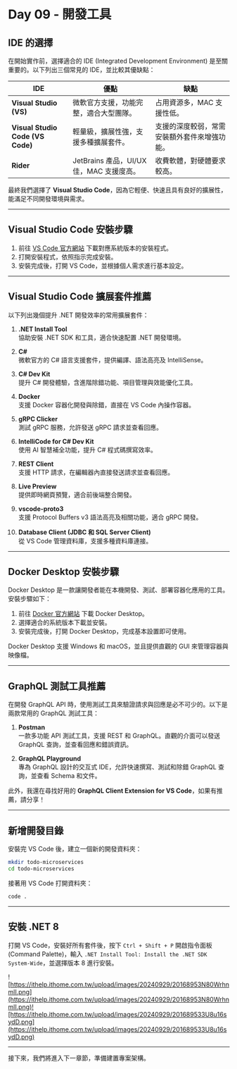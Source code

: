 # Day 09 - 開發工具

## IDE 的選擇

在開始實作前，選擇適合的 IDE (Integrated Development Environment) 是至關重要的。以下列出三個常見的 IDE，並比較其優缺點：

| **IDE**                   | **優點**                                             | **缺點**                                      |
|---------------------------|-----------------------------------------------------|-----------------------------------------------|
| **Visual Studio (VS)**     | 微軟官方支援，功能完整，適合大型團隊。                | 占用資源多，MAC 支援性低。                    |
| **Visual Studio Code (VS Code)** | 輕量級，擴展性強，支援多種擴展套件。            | 支援的深度較弱，常需安裝額外套件來增強功能。  |
| **Rider**                  | JetBrains 產品，UI/UX 佳，MAC 支援度高。              | 收費軟體，對硬體要求較高。                    |

最終我們選擇了 **Visual Studio Code**，因為它輕便、快速且具有良好的擴展性，能滿足不同開發環境與需求。

---

## Visual Studio Code 安裝步驟

1. 前往 [VS Code 官方網站](https://code.visualstudio.com/) 下載對應系統版本的安裝程式。
2. 打開安裝程式，依照指示完成安裝。
3. 安裝完成後，打開 VS Code，並根據個人需求進行基本設定。

---

## Visual Studio Code 擴展套件推薦

以下列出幾個提升 .NET 開發效率的常用擴展套件：

1. **.NET Install Tool**  
   協助安裝 .NET SDK 和工具，適合快速配置 .NET 開發環境。

2. **C#**  
   微軟官方的 C# 語言支援套件，提供編譯、語法高亮及 IntelliSense。

3. **C# Dev Kit**  
   提升 C# 開發體驗，含進階除錯功能、項目管理與效能優化工具。

4. **Docker**  
   支援 Docker 容器化開發與除錯，直接在 VS Code 內操作容器。

5. **gRPC Clicker**  
   測試 gRPC 服務，允許發送 gRPC 請求並查看回應。

6. **IntelliCode for C# Dev Kit**  
   使用 AI 智慧補全功能，提升 C# 程式碼撰寫效率。

7. **REST Client**  
   支援 HTTP 請求，在編輯器內直接發送請求並查看回應。

8. **Live Preview**  
   提供即時網頁預覽，適合前後端整合開發。

9. **vscode-proto3**  
   支援 Protocol Buffers v3 語法高亮及相關功能，適合 gRPC 開發。

10. **Database Client (JDBC 和 SQL Server Client)**  
    從 VS Code 管理資料庫，支援多種資料庫連接。

---

## Docker Desktop 安裝步驟

Docker Desktop 是一款讓開發者能在本機開發、測試、部署容器化應用的工具。安裝步驟如下：

1. 前往 [Docker 官方網站](https://www.docker.com/products/docker-desktop) 下載 Docker Desktop。
2. 選擇適合的系統版本下載並安裝。
3. 安裝完成後，打開 Docker Desktop，完成基本設置即可使用。

Docker Desktop 支援 Windows 和 macOS，並且提供直觀的 GUI 來管理容器與映像檔。

---

## GraphQL 測試工具推薦

在開發 GraphQL API 時，使用測試工具來驗證請求與回應是必不可少的。以下是兩款常用的 GraphQL 測試工具：

1. **Postman**  
   一款多功能 API 測試工具，支援 REST 和 GraphQL。直觀的介面可以發送 GraphQL 查詢，並查看回應和錯誤資訊。

2. **GraphQL Playground**  
   專為 GraphQL 設計的交互式 IDE，允許快速撰寫、測試和除錯 GraphQL 查詢，並查看 Schema 和文件。

此外，我還在尋找好用的 **GraphQL Client Extension for VS Code**，如果有推薦，請分享！

---

## 新增開發目錄

安裝完 VS Code 後，建立一個新的開發資料夾：

```bash
mkdir todo-microservices
cd todo-microservices
```

接著用 VS Code 打開資料夾：

```bash
code .
```

---

## 安裝 .NET 8

打開 VS Code，安裝好所有套件後，按下 `Ctrl + Shift + P` 開啟指令面板 (Command Palette)，輸入 `.NET Install Tool: Install the .NET SDK System-Wide`，並選擇版本 8 進行安裝。

![https://ithelp.ithome.com.tw/upload/images/20240929/20168953N80WrhnmlI.png](https://ithelp.ithome.com.tw/upload/images/20240929/20168953N80WrhnmlI.png)![https://ithelp.ithome.com.tw/upload/images/20240929/201689533U8u16sydD.png](https://ithelp.ithome.com.tw/upload/images/20240929/201689533U8u16sydD.png)

---

接下來，我們將進入下一章節，準備建置專案架構。

